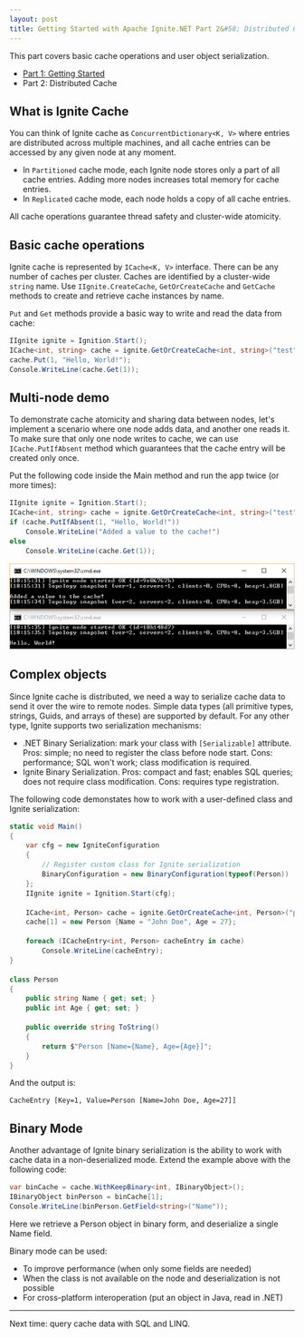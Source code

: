 ```yaml
---
layout: post
title: Getting Started with Apache Ignite.NET Part 2&#58; Distributed Cache
---
```


This part covers basic cache operations and user object serialization.

* [Part 1: Getting Started](https://ptupitsyn.github.io/Getting-Started-With-Apache-Ignite-Net/)
* Part 2: Distributed Cache  

## What is Ignite Cache
You can think of Ignite cache as `ConcurrentDictionary<K, V>` where entries are distributed across multiple machines, and all cache entries can be accessed by any given node at any moment.  

* In `Partitioned` cache mode, each Ignite node stores only a part of all cache entries. Adding more nodes increases total memory for cache entries.
* In `Replicated` cache mode, each node holds a copy of all cache entries. 

All cache operations guarantee thread safety and cluster-wide atomicity.

## Basic cache operations
Ignite cache is represented by `ICache<K, V>` interface. There can be any number of caches per cluster. Caches are identified by a cluster-wide `string` name.
Use `IIgnite.CreateCache`, `GetOrCreateCache` and `GetCache` methods to create and retrieve cache instances by name.

`Put` and `Get` methods provide a basic way to write and read the data from cache:

```cs
IIgnite ignite = Ignition.Start();	
ICache<int, string> cache = ignite.GetOrCreateCache<int, string>("test");
cache.Put(1, "Hello, World!");
Console.WriteLine(cache.Get(1));
```

## Multi-node demo
To demonstrate cache atomicity and sharing data between nodes, let's implement a scenario where one node adds data, and another one reads it.
To make sure that only one node writes to cache, we can use `ICache.PutIfAbsent` method which guarantees that the cache entry will be created only once.

Put the following code inside the Main method and run the app twice (or more times):

```cs
IIgnite ignite = Ignition.Start();
ICache<int, string> cache = ignite.GetOrCreateCache<int, string>("test");
if (cache.PutIfAbsent(1, "Hello, World!"))
	Console.WriteLine("Added a value to the cache!")
else
	Console.WriteLine(cache.Get(1));
``` 
![console output](../images/2016-06-28-Getting-Started-With-Apache-Ignite-Net-2-Cache/PutIfAbsent.png)

## Complex objects
Since Ignite cache is distributed, we need a way to serialize cache data to send it over the wire to remote nodes. Simple data types (all primitive types, strings, Guids, and arrays of these) are supported by default. 
For any other type, Ignite supports two serialization mechanisms:

* .NET Binary Serialization: mark your class with `[Serializable]` attribute. 
Pros: simple; no need to register the class before node start. 
Cons: performance; SQL won't work; class modification is required.
* Ignite Binary Serialization. Pros: compact and fast; enables SQL queries; does not require class modification. Cons: requires type registration.

The following code demonstates how to work with a user-defined class and Ignite serialization:

```cs
static void Main()
{
    var cfg = new IgniteConfiguration
    {
        // Register custom class for Ignite serialization
        BinaryConfiguration = new BinaryConfiguration(typeof(Person))
    };
    IIgnite ignite = Ignition.Start(cfg);

    ICache<int, Person> cache = ignite.GetOrCreateCache<int, Person>("persons");
    cache[1] = new Person {Name = "John Doe", Age = 27};

    foreach (ICacheEntry<int, Person> cacheEntry in cache)
        Console.WriteLine(cacheEntry);
}

class Person
{
    public string Name { get; set; }
    public int Age { get; set; }

    public override string ToString()
    {
        return $"Person [Name={Name}, Age={Age}]";
    }
}
```
And the output is:

```
CacheEntry [Key=1, Value=Person [Name=John Doe, Age=27]]
```

## Binary Mode
Another advantage of Ignite binary serialization is the ability to work with cache data in a non-deserialized mode. 
Extend the example above with the following code:

```cs
var binCache = cache.WithKeepBinary<int, IBinaryObject>();
IBinaryObject binPerson = binCache[1];
Console.WriteLine(binPerson.GetField<string>("Name"));
```
Here we retrieve a Person object in binary form, and deserialize a single Name field.

Binary mode can be used:
* To improve performance (when only some fields are needed)
* When the class is not available on the node and deserialization is not possible
* For cross-platform interoperation (put an object in Java, read in .NET)  


---
Next time: query cache data with SQL and LINQ.
